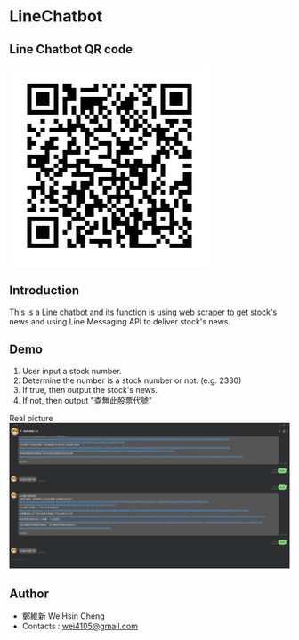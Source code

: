 # LineChatbot
## Line Chatbot QR code
![image](https://github.com/WeiWeiCheng123/LineChatBot/blob/main/image/%E5%A5%BD%E5%8F%8BQR_code.jpg)

## Introduction
This is a Line chatbot and its function is using web scraper to get stock's news and using Line  Messaging API to deliver stock's news.

## Demo
1. User input a stock number.
2. Determine the number is a stock number or not. (e.g. 2330)
3. If true, then output the stock's news.
4. If not, then output "查無此股票代號"

Real picture
![image](https://github.com/WeiWeiCheng123/LineChatBot/blob/main/image/demo.jpg)

## Author
* 鄭維新 WeiHsin Cheng
* Contacts : wei4105@gmail.com
